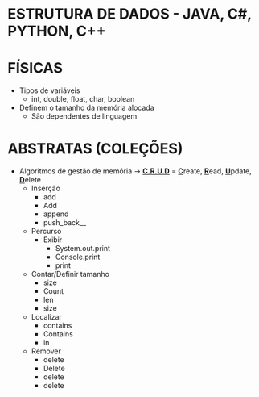 # ESTRUTURA DE DADOS - JAVA, C#, PYTHON, C++
# FÍSICAS
  * Tipos de variáveis
    * int, double, float, char, boolean
  * Definem o tamanho da memória alocada
    * São dependentes de linguagem

# ABSTRATAS (COLEÇÕES)
  * Algoritmos de gestão de memória → <ins>**C.R.U.D**</ins> = <ins>**C**</ins>reate, <ins>**R**</ins>ead, <ins>**U**</ins>pdate, <ins>**D**</ins>elete
    * Inserção
      * add
      * Add
      * append
      * push_back__
    * Percurso
      * Exibir
        * System.out.print
        * Console.print
        * print
    * Contar/Definir tamanho
      * size
      * Count
      * len
      * size
    * Localizar
      * contains
      * Contains
      * in
    * Remover
      * delete
      * Delete
      * delete
      * delete
